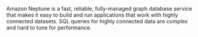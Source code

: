 Amazon Neptune is a fast, reliable, fully-managed graph database service that makes it easy to build and run applications that work with highly connected datasets. SQL queries for highly connected data are complex and hard to tune for performance.